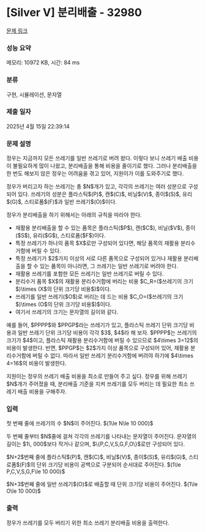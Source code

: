 # [Silver V] 분리배출 - 32980 

[문제 링크](https://www.acmicpc.net/problem/32980) 

### 성능 요약

메모리: 10972 KB, 시간: 84 ms

### 분류

구현, 시뮬레이션, 문자열

### 제출 일자

2025년 4월 15일 22:39:14

### 문제 설명

<p>정우는 지금까지 모든 쓰레기를 일반 쓰레기로 버려 왔다. 이렇다 보니 쓰레기 배출 비용이 불필요하게 많이 나왔고, 분리배출을 통해 비용을 줄이기로 했다. 그러나 분리배출을 한 번도 해보지 않은 정우는 어려움을 겪고 있어, 지원이가 이를 도와주기로 했다.</p>

<p>정우가 버리고자 하는 쓰레기는 총 $N$개가 있고, 각각의 쓰레기는 여러 성분으로 구성되어 있다. 쓰레기의 성분은 플라스틱$(P)$, 캔$(C)$, 비닐$(V)$, 종이$(S)$, 유리$(G)$, 스티로폼$(F)$과 일반 쓰레기$(O)$이다.</p>

<p>정우가 분리배출을 하기 위해서는 아래의 규칙을 따라야 한다.</p>

<ul>
	<li>재활용 분리배출을 할 수 있는 품목은 플라스틱($P$), 캔($C$), 비닐($V$), 종이($S$), 유리($G$), 스티로폼($F$)이다.</li>
	<li>특정 쓰레기가 하나의 품목 $X$로만 구성되어 있다면, 해당 품목의 재활용 분리수거함에 버릴 수 있다.</li>
	<li>특정 쓰레기가 $2$가지 이상의 서로 다른 품목으로 구성되어 있거나 재활용 분리배출을 할 수 있는 품목이 아니라면, 그 쓰레기는 일반 쓰레기로 버려야 한다.</li>
	<li>재활용 쓰레기를 포함한 모든 쓰레기는 일반 쓰레기로 버릴 수 있다.</li>
	<li>분리수거 품목 $X$의 재활용 분리수거함에 버리는 비용 $C_R=($쓰레기의 크기$)\times (X$의 단위 크기당 비용$)$이다.</li>
	<li>쓰레기를 일반 쓰레기($O$)로 버리는 데 드는 비용 $C_O=($쓰레기의 크기$)\times (O$의 단위 크기당 비용$)$이다.</li>
	<li>여기서 쓰레기의 크기는 문자열의 길이와 같다.</li>
</ul>

<p>예를 들어, $PPPP$와 $PPGP$라는 쓰레기가 있고, 플라스틱 쓰레기 단위 크기당 비용과 일반 쓰레기 단위 크기당 비용이 각각 $3$, $4$라 해 보자. $PPPP$는 쓰레기의 크기가 $4$이고, 플라스틱 재활용 분리수거함에 버릴 수 있으므로 $4\times 3=12$의 비용이 발생한다. 반면, $PPGP$는 $2$가지 이상 품목으로 구성되어 있어, 재활용 분리수거함에 버릴 수 없다. 따라서 일반 쓰레기 분리수거함에 버려야 하기에 $4\times 4=16$의 비용이 발생한다.</p>

<p>지원이는 정우의 쓰레기 배출 비용을 최소로 만들어 주고 싶다. 정우를 위해 쓰레기 $N$개가 주어졌을 때, 분리배출 기준을 지켜 쓰레기를 모두 버리는 데 필요한 최소 쓰레기 배출 비용을 구해주자.</p>

### 입력 

 <p>첫 번째 줄에 쓰레기의 수 $N$이 주어진다. $(1\le N\le 10 000)$</p>

<p>두 번째 줄부터 $N$줄에 걸쳐 각각의 쓰레기를 나타내는 문자열이 주어진다. 문자열의 길이는 $1\, 000$보다 작거나 같으며, $\{P,C,V,S,G,F,O\}$로만 구성되어 있다.</p>

<p>$N+2$번째 줄에 플라스틱$(P)$, 캔$(C)$, 비닐$(V)$, 종이$(S)$, 유리$(G)$, 스티로폼$(F)$의 단위 크기당 비용이 공백으로 구분되어 순서대로 주어진다. $(1\le P,C,V,S,G,F\le 10 000)$</p>

<p>$N+3$번째 줄에 일반 쓰레기$(O)$로 배출할 때 단위 크기당 비용이 주어진다. $(1\le O\le 10 000)$</p>

### 출력 

 <p>정우가 쓰레기를 모두 버리기 위한 최소 쓰레기 분리배출 비용을 출력한다.</p>

